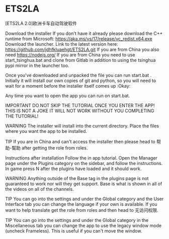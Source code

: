 # ETS2LA
[ETS2LA 2.0]欧洲卡车自动驾驶软件

Download the installer
If you don't have it already please download the C++ runtime from Microsoft: https://aka.ms/vs/17/release/vc_redist.x64.exe
Download the launcher. Link to the latest version here: https://github.com/jdhfkluaehgt/ETS2LA.git
If you are from China you also need https://nodejs.org/
If you are from China you need to use start_tsinghua.bat and clone from Gitlab in addition to using the tsinghua pypi mirror in the launcher too.

Once you've downloaded and unpacked the file you can run start.bat . Initially it will install our own copies of git and python, so you will need to wait for a moment before the installer itself comes up :Okay: 

 Any time you want to open the app you can run on start.bat.

IMPORTANT
DO NOT SKIP THE TUTORIAL ONCE YOU ENTER THE APP! THIS IS NOT A JOKE IT WILL NOT WORK WITHOUT YOU COMPLETING THE TUTORIAL!

WARNING
The installer will install into the current directory. Place the files where you want the app to be installed. 

TIP
If you are in China and can't access the installer then please head to ⁠帮助-幫助 after getting the role from ⁠roles.

Instructions after installation
Follow the in app tutorial.
Open the Manager page under the Plugins category on the sidebar, and follow the instructions. In game press N after the plugins have loaded and it should work.

WARNING
Anything outside of the Base tag in the plugins page is not guaranteed to work nor will they get support. Base is what is shown in all of the videos on all of the channels.

TIP
You can go into the settings and under the Global category and the User Interface tab you can change the language if your own is available. If you want to help translate get the role from ⁠roles and then head to ⁠无访问权限.

TIP
You can go into the settings and under the Global category in the Miscellaneous tab you can change the app to use the legacy window mode (uncheck Frameless). This is useful if you can't move the window.
